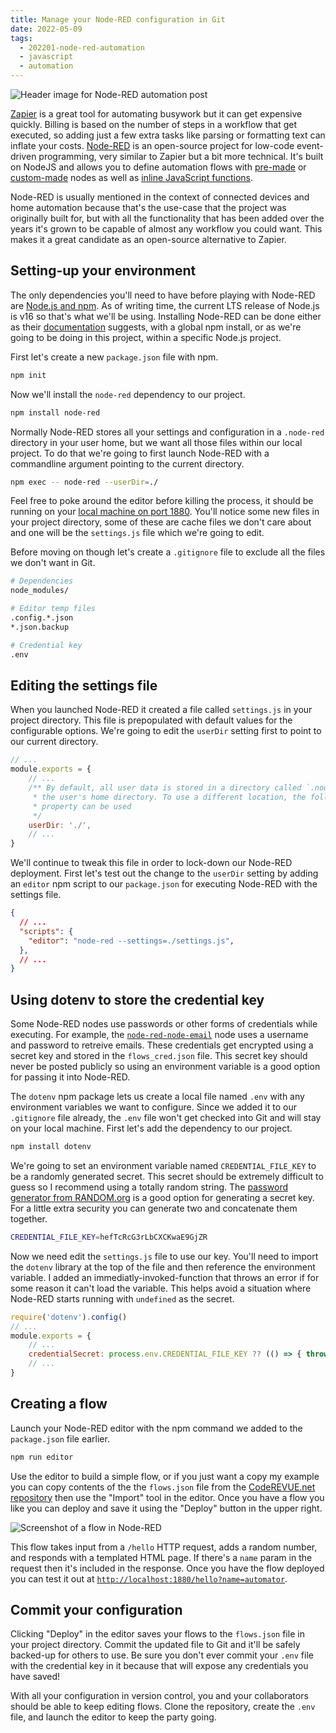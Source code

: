```yaml
---
title: Manage your Node-RED configuration in Git
date: 2022-05-09
tags:
  - 202201-node-red-automation
  - javascript
  - automation
---
```


![Header image for Node-RED automation post](/node-red-configuration-git/header.png)

[Zapier](https://zapier.com/) is a great tool for automating busywork but it can get expensive quickly. Billing is based on the number of steps in a workflow that get executed, so adding just a few extra tasks like parsing or formatting text can inflate your costs. [Node-RED](https://nodered.org/) is an open-source project for low-code event-driven programming, very similar to Zapier but a bit more technical. It's built on NodeJS and allows you to define automation flows with [pre-made](https://flows.nodered.org/search?type=node&sort=downloads) or [custom-made](https://nodered.org/docs/creating-nodes/) nodes as well as [inline JavaScript functions](https://nodered.org/docs/user-guide/writing-functions).

Node-RED is usually mentioned in the context of connected devices and home automation because that's the use-case that the project was originally built for, but with all the functionality that has been added over the years it's grown to be capable of almost any workflow you could want. This makes it a great candidate as an open-source alternative to Zapier.

## Setting-up your environment

The only dependencies you'll need to have before playing with Node-RED are [Node.js and npm](https://nodejs.org/en/download/). As of writing time, the current LTS release of Node.js is v16 so that's what we'll be using. Installing Node-RED can be done either as their [documentation](https://nodered.org/docs/getting-started/local) suggests, with a global npm install, or as we're going to be doing in this project, within a specific Node.js project.

First let's create a new `package.json` file with npm.

```bash
npm init
```

Now we'll install the `node-red` dependency to our project.

```bash
npm install node-red
```

Normally Node-RED stores all your settings and configuration in a `.node-red` directory in your user home, but we want all those files within our local project. To do that we're going to first launch Node-RED with a commandline argument pointing to the current directory.

```bash
npm exec -- node-red --userDir=./
```

Feel free to poke around the editor before killing the process, it should be running on your [local machine on port 1880](http://localhost:1880/). You'll notice some new files in your project directory, some of these are cache files we don't care about and one will be the `settings.js` file which we're going to edit.

Before moving on though let's create a `.gitignore` file to exclude all the files we don't want in Git.

```bash
# Dependencies
node_modules/

# Editor temp files
.config.*.json
*.json.backup

# Credential key
.env
```

## Editing the settings file

When you launched Node-RED it created a file called `settings.js` in your project directory. This file is prepopulated with default values for the configurable options. We're going to edit the `userDir` setting first to point to our current directory.

```js
// ...
module.exports = {
    // ...
    /** By default, all user data is stored in a directory called `.node-red` under
     * the user's home directory. To use a different location, the following
     * property can be used
     */
    userDir: './',
    // ...
}
```

We'll continue to tweak this file in order to lock-down our Node-RED deployment. First let's test out the change to the `userDir` setting by adding an `editor` npm script to our `package.json` for executing Node-RED with the settings file.

```json
{
  // ...
  "scripts": {
    "editor": "node-red --settings=./settings.js",
  },
  // ...
}
```

## Using dotenv to store the credential key

Some Node-RED nodes use passwords or other forms of credentials while executing. For example, the [`node-red-node-email`](https://flows.nodered.org/node/node-red-node-email) node uses a username and password to retreive emails. These credentials get encrypted using a secret key and stored in the `flows_cred.json` file. This secret key should never be posted publicly so using an environment variable is a good option for passing it into Node-RED.

The `dotenv` npm package lets us create a local file named `.env` with any environment variables we want to configure. Since we added it to our `.gitignore` file already, the `.env` file won't get checked into Git and will stay on your local machine. First let's add the dependency to our project.

```bash
npm install dotenv
```

We're going to set an environment variable named `CREDENTIAL_FILE_KEY` to be a randomly generated secret. This secret should be extremely difficult to guess so I recommend using a totally random string. The [password generator from RANDOM.org](https://www.random.org/passwords/?num=1&len=24&format=plain&rnd=new) is a good option for generating a secret key. For a little extra security you can generate two and concatenate them together.

```bash
CREDENTIAL_FILE_KEY=hefTcRcG3rLbCXCKwaE9GjZR
```

Now we need edit the `settings.js` file to use our key. You'll need to import the `dotenv` library at the top of the file and then reference the environment variable. I added an immediatly-invoked-function that throws an error if for some reason it can't load the variable. This helps avoid a situation where Node-RED starts running with `undefined` as the secret.

```js
require('dotenv').config()
// ...
module.exports = {
    // ...
    credentialSecret: process.env.CREDENTIAL_FILE_KEY ?? (() => { throw new Error() })(),
    // ...
}
```

## Creating a flow

Launch your Node-RED editor with the npm command we added to the `package.json` file earlier.

```bash
npm run editor
```

Use the editor to build a simple flow, or if you just want a copy my example you can copy contents of the the `flows.json` file from the [CodeREVUE.net repository](https://github.com/lurkshark/coderevue/blob/main/202201-node-red-automation/flows.json) then use the "Import" tool in the editor. Once you have a flow you like you can deploy and save it using the "Deploy" button in the upper right.

![Screenshot of a flow in Node-RED](/node-red-configuration-git/node-red-flow.png)

This flow takes input from a `/hello` HTTP request, adds a random number, and responds with a templated HTML page. If there's a `name` param in the request then it's included in the response. Once you have the flow deployed you can test it out at [`http://localhost:1880/hello?name=automator`](http://localhost:1880/hello?name=automator).

## Commit your configuration

Clicking "Deploy" in the editor saves your flows to the `flows.json` file in your project directory. Commit the updated file to Git and it'll be safely backed-up for others to use. Be sure you don't ever commit your `.env` file with the credential key in it because that will expose any credentials you have saved!

With all your configuration in version control, you and your collaborators should be able to keep editing flows. Clone the repository, create the `.env` file, and launch the editor to keep the party going.
